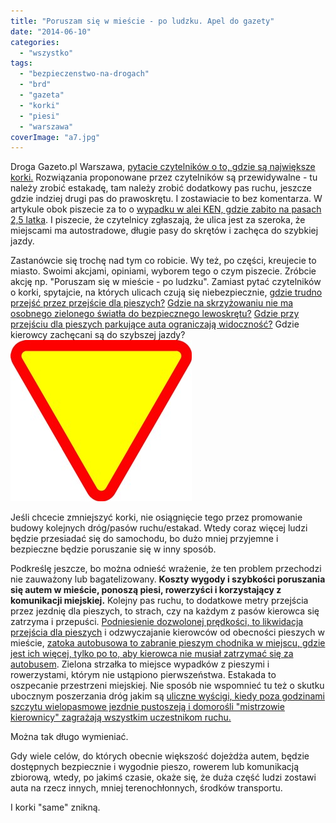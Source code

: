 ```yaml
---
title: "Poruszam się w mieście - po ludzku. Apel do gazety"
date: "2014-06-10"
categories: 
  - "wszystko"
tags: 
  - "bezpieczenstwo-na-drogach"
  - "brd"
  - "gazeta"
  - "korki"
  - "piesi"
  - "warszawa"
coverImage: "a7.jpg"
---
```


Droga Gazeto.pl Warszawa, [pytacie czytelników o to, gdzie są największe korki.](http://warszawa.gazeta.pl/warszawa/1,34862,16119839,Czytelnicy_wyliczaja__gdzie_sa_uciazliwe_korki_w_Warszawie.html) Rozwiązania proponowane przez czytelników są przewidywalne - tu należy zrobić estakadę, tam należy zrobić dodatkowy pas ruchu, jeszcze gdzie indziej drugi pas do prawoskrętu. I zostawiacie to bez komentarza. W artykule obok piszecie za to o [wypadku w alei KEN, gdzie zabito na pasach 2,5 latka](http://warszawa.gazeta.pl/warszawa/1,34862,16126514,Tam__gdzie_zginal_2_5_latek__walcza_o_swiatla_od_4.html#LokWawTxt). I piszecie, że czytelnicy zgłaszają, że ulica jest za szeroka, że miejscami ma autostradowe, długie pasy do skrętów i zachęca do szybkiej jazdy.

Zastanówcie się trochę nad tym co robicie. Wy też, po części, kreujecie to miasto. Swoimi akcjami, opiniami, wyborem tego o czym piszecie. Zróbcie akcję np. "Poruszam się w mieście - po ludzku". Zamiast pytać czytelników o korki, spytajcie, na których ulicach czują się niebezpiecznie, [gdzie trudno przejść przez przejście dla pieszych?](http://warszawa.gazeta.pl/warszawa/1,34862,14732081,Niebezpiecznie_przejscie_na_Woli___Zawody_piesi__.html) [Gdzie na skrzyżowaniu nie ma osobnego zielonego światła do bezpiecznego lewoskrętu?](http://warszawa.gazeta.pl/warszawa/1,34862,14602830,Precedensowy_wyrok__Winny__choc_mial_pierwszenstwo.html) [Gdzie przy przejściu dla pieszych parkujące auta ograniczają widoczność?](http://warszawa.gazeta.pl/warszawa/1,34889,8474822,Parkuj_po_ludzku___Moj_sabotaz_przeciw_kierowcom_.html) Gdzie kierowcy zachęcani są do szybszej jazdy?![A7](images/a7.jpg)

Jeśli chcecie zmniejszyć korki, nie osiągnięcie tego przez promowanie budowy kolejnych dróg/pasów ruchu/estakad. Wtedy coraz więcej ludzi będzie przesiadać się do samochodu, bo dużo mniej przyjemne i bezpieczne będzie poruszanie się w inny sposób.

Podkreślę jeszcze, bo można odnieść wrażenie, że ten problem przechodzi nie zauważony lub bagatelizowany. **Koszty wygody i szybkości poruszania się autem w mieście, ponoszą piesi, rowerzyści i korzystający z komunikacji miejskiej.** Kolejny pas ruchu, to dodatkowe metry przejścia przez jezdnię dla pieszych, to strach, czy na każdym z pasów kierowca się zatrzyma i przepuści. [Podniesienie dozwolonej prędkości, to likwidacja przejścia dla pieszych](http://warszawa.gazeta.pl/warszawa/1,34864,10359926.html) i odzwyczajanie kierowców od obecności pieszych w mieście, [zatoka autobusowa to zabranie pieszym chodnika w miejscu, gdzie jest ich więcej, tylko po to, aby kierowca nie musiał zatrzymać się za autobusem](http://www.zm.org.pl/?a=zatoki_przystanki_1). Zielona strzałka to miejsce wypadków z pieszymi i rowerzystami, którym nie ustąpiono pierwszeństwa. Estakada to oszpecanie przestrzeni miejskiej. Nie sposób nie wspomnieć tu też o skutku ubocznym poszerzania dróg jakim są [uliczne wyścigi, kiedy poza godzinami szczytu wielopasmowe jezdnie pustoszeją i domorośli "mistrzowie kierownicy" zagrażają wszystkim uczestnikom ruchu.](http://warszawa.gazeta.pl/warszawa/1,34862,16128702,Bedzie_zarzut_dla_kierowcy_bmw__Wkracza_prokuratura.html)

Można tak długo wymieniać.

Gdy wiele celów, do których obecnie większość dojeżdża autem, będzie dostępnych bezpiecznie i wygodnie pieszo, rowerem lub komunikacją zbiorową, wtedy, po jakimś czasie, okaże się, że duża część ludzi zostawi auta na rzecz innych, mniej terenochłonnych, środków transportu.

I korki "same" znikną.
